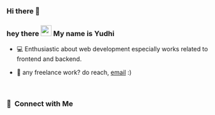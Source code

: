 ### Hi there 👋

<!--
**initialyudhi/initialyudhi** is a ✨ _special_ ✨ repository because its `README.md` (this file) appears on your GitHub profile.

Here are some ideas to get you started:

- 🔭 I’m currently working on ...
- 🌱 I’m currently learning ...
- 👯 I’m looking to collaborate on ...
- 🤔 I’m looking for help with ...
- 💬 Ask me about ...
- 📫 How to reach me: ...
- 😄 Pronouns: ...
- ⚡ Fun fact: ...
-->

### hey there <img src="https://media.giphy.com/media/hvRJCLFzcasrR4ia7z/giphy.gif" width="25px"> My name is Yudhi

- 💻 Enthusiastic about  web development especially works related to frontend and backend.

- 💼 any freelance work? do reach, [email](mailto:yudhipur19@gmail.com) :)


</br>

### 🤝 &nbsp;Connect with Me
<!--
<p>
<a href="#"><img src="https://img.shields.io/badge/-yudhi.com-3423A6?style=flat&logo=Google-Chrome&logoColor=white"/></a>
<a href="https://linkedin.com/in/novri-amsyah"><img src="https://img.shields.io/badge/-Novri%20Amsyah-0077B5?style=flat&logo=Linkedin&logoColor=white"/></a>
<a href="mailto:yudhih@gmail.com"><img src="https://img.shields.io/badge/-yudhih@gmail.com-D14836?style=flat&logo=Gmail&logoColor=white"/></a>
<a href="#"><img src="https://img.shields.io/badge/-Serbades-BD081C?style=flat&logo=Youtube&logoColor=white"/></a>
<a href="https://instagram.com/yudhi26"><img src="https://img.shields.io/badge/-@yudhi26-E4405F?style=flat&logo=Instagram&logoColor=white"/></a>
<a href="https://facebook.com/novri-amsyah"><img src="https://img.shields.io/badge/-@yudhi-1877F2?style=flat&logo=Facebook&logoColor=white"/></a>
</p>
-->
